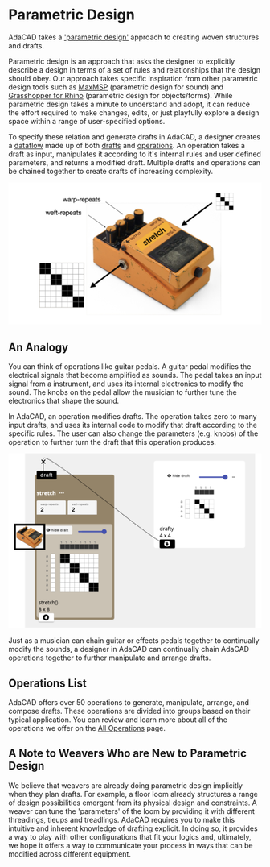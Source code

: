 # Parametric Design
AdaCAD takes a ['parametric design'](https://en.wikipedia.org/wiki/Parametric_design) approach to creating woven structures and drafts. 

Parametric design is an approach that asks the designer to explicitly describe a design in terms of a set of rules and relationships that the design should obey. Our approach takes specific inspiration from other parametric design tools such as [MaxMSP](https://cycling74.com/) (parametric design for sound) and [Grasshopper for Rhino](https://www.rhino3d.com/learn/?query=kind:%20grasshopper&modal=null) (parametric design for objects/forms). While parametric design takes a minute to understand and adopt, it can reduce the effort required to make changes, edits, or just playfully explore a design space within a range of user-specified options. 


To specify these relation and generate drafts in AdaCAD, a designer creates a [dataflow](dataflow) made up of both [drafts](glossary/draft) and [operations](glossary/operations). An operation takes a draft as input, manipulates it according to it's internal rules and user defined parameters, and returns a modified draft. Multiple drafts and operations can be chained together to create drafts of increasing complexity.


![file](./img/concept.png)
## An Analogy
You can think of operations like guitar pedals. A guitar pedal modifies the electrical signals that become amplified as sounds. The pedal takes an input signal from a instrument, and uses its internal electronics to modify the sound. The knobs on the pedal allow the musician to further tune the electronics that shape the  sound. 

In AdaCAD, an operation modifies drafts. The operation takes zero to many input drafts, and uses its internal code to modify that draft according to the specific rules. The user can also change the parameters (e.g. knobs) of the operation to further turn the draft that this operation produces. 

![file](./img/concept_2.png)

Just as a musician can chain guitar or effects pedals together to continually modify the sounds, a designer in AdaCAD can continually chain AdaCAD operations together to further manipulate and arrange drafts.

## Operations List

AdaCAD offers over 50 operations to generate, manipulate, arrange, and compose drafts. These operations are divided into groups based on their typical application.  You can review and learn more about all of the operations we offer on the [All Operations](operations/) page. 

## A Note to Weavers Who are New to Parametric Design

We believe that weavers are already doing parametric design implicitly when they plan drafts. For example, a floor loom already structures a range of design possibilities emergent from its physical design and constraints. A weaver can tune the 'parameters' of the loom by providing it with different threadings, tieups and treadlings. AdaCAD requires you to make this intuitive and inherent knowledge of drafting explicit. In doing so, it provides a way to play with other configurations that fit your logics and, ultimately, we hope it offers a way to communicate your process in ways that can be modified across different equipment. 
